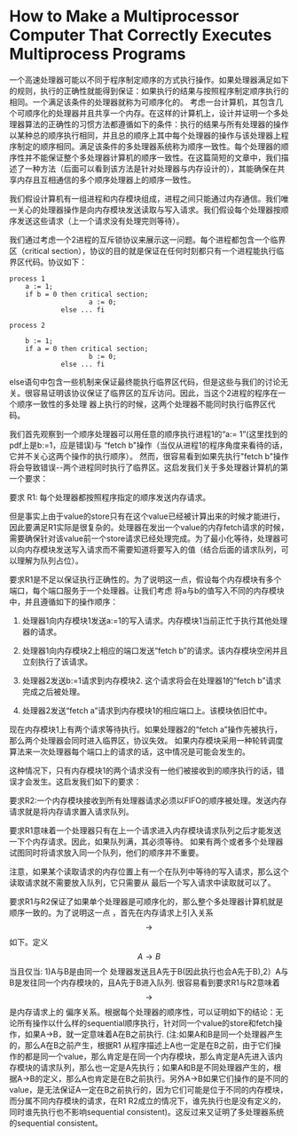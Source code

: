 # How to Make a Multiprocessor Computer That Correctly Executes Multiprocess Programs

一个高速处理器可能以不同于程序制定顺序的方式执行操作。如果处理器满足如下的规则，执行的正确性就能得到保证：如果执行的结果与按照程序制定顺序执行的相同。一个满足该条件的处理器就称为可顺序化的。
考虑一台计算机，其包含几个可顺序化的处理器并且共享一个内存。在这样的计算机上，设计并证明一个多处理器算法的正确性的习惯方法都遵循如下的条件：执行的结果与所有处理器的操作以某种总的顺序执行相同，并且总的顺序上其中每个处理器的操作与该处理器上程序制定的顺序相同。满足该条件的多处理器系统称为顺序一致性。每个处理器的顺序性并不能保证整个多处理器计算机的顺序一致性。在这篇简短的文章中，我们描述了一种方法（后面可以看到该方法是针对处理器与内存设计的），其能确保在共享内存且互相通信的多个顺序处理器上的顺序一致性。

我们假设计算机有一组进程和内存模块组成，进程之间只能通过内存通信。我们唯一关心的处理器操作是向内存模块发送读取与写入请求。我们假设每个处理器按顺序发送这些请求（上一个请求没有处理完则等待）。

我们通过考虑一个2进程的互斥锁协议来展示这一问题。每个进程都包含一个临界区（critical section），协议的目的就是保证在任何时刻都只有一个进程能执行临界区代码。协议如下：

```
process 1
	a := 1;
	if b = 0 then critical section;
					a := 0;
			 else ... fi

process 2

	b := 1;
	if a = 0 then critical section;
					b := 0;
			 else ... fi
```

else语句中包含一些机制来保证最终能执行临界区代码，但是这些与我们的讨论无关。很容易证明该协议保证了临界区的互斥访问。因此，当这个2进程的程序在一个顺序一致性的多处理
器上执行的时候，这两个处理器不能同时执行临界区代码。

我们首先观察到一个顺序处理器可以用任意的顺序执行进程1的“a:= 1”(这里找到的pdf上是b:=1，应是错误)与 “fetch b"操作（当仅从进程1的程序角度来看待的话，它并不关心这两个操作的执行顺序）。
然而，很容易看到如果先执行"fetch b"操作将会导致错误--两个进程同时执行了临界区。这启发我们关于多处理器计算机的第一个要求：

要求 R1: 每个处理器都按照程序指定的顺序发送内存请求。

但是事实上由于value的store只有在这个value已经被计算出来的时候才能进行，因此要满足R1实际是很复杂的。处理器在发出一个value的内存fetch请求的时候，需要确保针对该value前一个store请求已经处理完成。为了最小化等待，处理器可以向内存模块发送写入请求而不需要知道将要写入的值（结合后面的请求队列，可以理解为队列占位）。

要求R1是不足以保证执行正确性的。为了说明这一点，假设每个内存模块有多个端口，每个端口服务于一个处理器。让我们考虑
将a与b的值写入不同的内存模块中，并且遵循如下的操作顺序：

1. 处理器1向内存模块1发送a:=1的写入请求。内存模块1当前正忙于执行其他处理器的请求。

2. 处理器1向内存模块2上相应的端口发送“fetch b”的请求。该内存模块空闲并且立刻执行了该请求。

3. 处理器2发送b:=1请求到内存模块2. 这个请求将会在处理器1的“fetch b”请求完成之后被处理。

4. 处理器2发送“fetch a”请求到内存模块1的相应端口上。该模块依旧忙中。

现在内存模块1上有两个请求等待执行。如果处理器2的“fetch a”操作先被执行，那么两个处理器会同时进入临界区，协议失效。
如果内存模块采用一种轮转调度算法来一次处理器每个端口上的请求的话，这中情况是可能会发生的。

这种情况下，只有内存模块1的两个请求没有一他们被接收到的顺序执行的话，错误才会发生。这启发我们如下的要求：

要求R2:一个内存模块接收到所有处理器请求必须以FIFO的顺序被处理。发送内存请求就是将内存请求置入请求队列。

要求R1意味着一个处理器只有在上一个请求进入内存模块请求队列之后才能发送一下个内存请求。因此，如果队列满，其必须等待。
如果有两个或者多个处理器试图同时将请求放入同一个队列，他们的顺序并不重要。

注意，如果某个读取请求的内存位置上有一个在队列中等待的写入请求，那么这个读取请求就不需要放入队列，它只需要从
最后一个写入请求中读取就可以了。

要求R1与R2保证了如果单个处理器是可顺序化的，那么整个多处理器计算机就是顺序一致的。为了说明这一点
，首先在内存请求上引入关系$$\rightarrow$$如下。定义$$A \rightarrow B$$当且仅当: 1)A与B是由同一个
处理器发送且A先于B(因此执行也会A先于B),2）A与B是发往同一个内存模块的，且A先于B进入队列. 很容易看到要求R1与R2意味着$$\rightarrow$$是内存请求上的
偏序关系。根据每个处理器的顺序性，可以证明如下的结论：无论所有操作以什么样的sequential顺序执行，针对同一个value的store和fetch操作，如果A->B，就一定意味着A在B之前执行.
(注:如果A和B是同一个处理器产生的，那么A在B之前产生，根据R1 从程序描述上A也一定是在B之前，由于它们操作的都是同一个value，那么肯定是在同一个内存模块，那么肯定是A先进入该内存模块的请求队列，那么也一定是A先执行；如果A和B是不同处理器产生的，根据A->B的定义，那么A也肯定是在B之前执行。另外A->B如果它们操作的是不同的value，是无法保证A一定在B之前执行的，因为它们可能是位于不同的内存模块，而分属不同内存模块的请求，在R1 R2成立的情况下，谁先执行也是没有定义的，同时谁先执行也不影响sequential consistent)。这反过来又证明了多处理器系统的sequential consistent。






